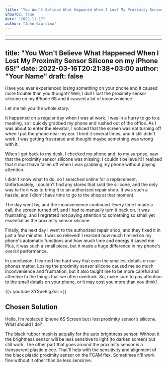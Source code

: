 ```yaml
---
title: "You Won't Believe What Happened When I Lost My Proximity Sensor Silicone on my iPhone 6S!"
ShowToc: true 
date: "2022-11-17"
author: "John Giardina"
---
```

*****
---
title: "You Won't Believe What Happened When I Lost My Proximity Sensor Silicone on my iPhone 6S!"
date: 2022-03-16T20:21:38+03:00
author: "Your Name"
draft: false
---

Have you ever experienced losing something on your phone and it caused more trouble than you thought? Well, I did! I lost the proximity sensor silicone on my iPhone 6S and it caused a lot of inconvenience.

Let me tell you the whole story.

It happened on a regular day when I was at work. I was in a hurry to go to a meeting, so I quickly grabbed my phone and rushed out of the office. As I was about to enter the elevator, I noticed that the screen was not turning off when I put the phone near my ear. I tried it several times, and it still didn't work. I was getting frustrated and thought maybe something was wrong with it.

When I got back to my desk, I checked my phone and, to my surprise, saw that the proximity sensor silicone was missing. I couldn't believe it! I realized that it must have fallen off when I was grabbing my phone without paying attention.

I didn't know what to do, so I searched online for a replacement. Unfortunately, I couldn't find any stores that sold the silicone, and the only way to fix it was to bring it to an authorized repair shop. It was such a hassle, and I didn't have time to go to the shop at that moment.

The day went by, and the inconvenience continued. Every time I made a call, the screen turned off, and I had to manually turn it back on. It was frustrating, and I regretted not paying attention to something so small yet essential as the proximity sensor silicone.

Finally, the next day I went to the authorized repair shop, and they fixed it in just a few minutes. I was so relieved! I realized how much I relied on my phone's automatic functions and how much time and energy it saved me. Plus, it was such a small piece, but it made a huge difference in my phone's overall performance.

In conclusion, I learned the hard way that even the smallest details on our phones matter. Losing the proximity sensor silicone caused me so much inconvenience and frustration, but it also taught me to be more careful and attentive to the things that we often overlook. So, make sure to pay attention to the small details on your phone, or it may cost you more than you think!

{{< youtube XYSue6igZsc >}} 



## Chosen Solution
 Hello, I’m replaced Iphone 6S Screen but ı lost proximity sensor’s silicone. What should I do?

 The black rubber mesh is actually for the auto brightness sensor. Without it the brightness sensor will be less sensitive to light (to darken screen) but still work.
The other part that goes around the proximity sensor is a transparent plastic piece. That'll help with the sensitivity and alignment of the black plastic proximity sensor on the FCAM flex. Sometimes it'll work fine without it other than be less sensirive.




